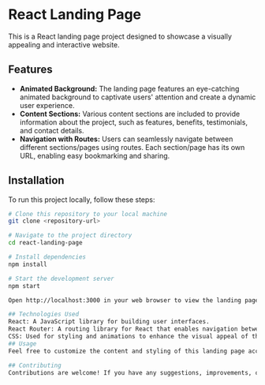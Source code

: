 # React Landing Page

This is a React landing page project designed to showcase a visually appealing and interactive website.

## Features

- **Animated Background:** The landing page features an eye-catching animated background to captivate users' attention and create a dynamic user experience.
- **Content Sections:** Various content sections are included to provide information about the project, such as features, benefits, testimonials, and contact details.
- **Navigation with Routes:** Users can seamlessly navigate between different sections/pages using routes. Each section/page has its own URL, enabling easy bookmarking and sharing.

## Installation

To run this project locally, follow these steps:

```bash
# Clone this repository to your local machine
git clone <repository-url>

# Navigate to the project directory
cd react-landing-page

# Install dependencies
npm install

# Start the development server
npm start

Open http://localhost:3000 in your web browser to view the landing page.

## Technologies Used
React: A JavaScript library for building user interfaces.
React Router: A routing library for React that enables navigation between different components/pages in a React application.
CSS: Used for styling and animations to enhance the visual appeal of the landing page.
## Usage
Feel free to customize the content and styling of this landing page according to your project requirements. Add or remove sections, update the content, or customize the animations to suit your needs.

## Contributing
Contributions are welcome! If you have any suggestions, improvements, or bug fixes, please feel free to open an issue or create a pull request.
